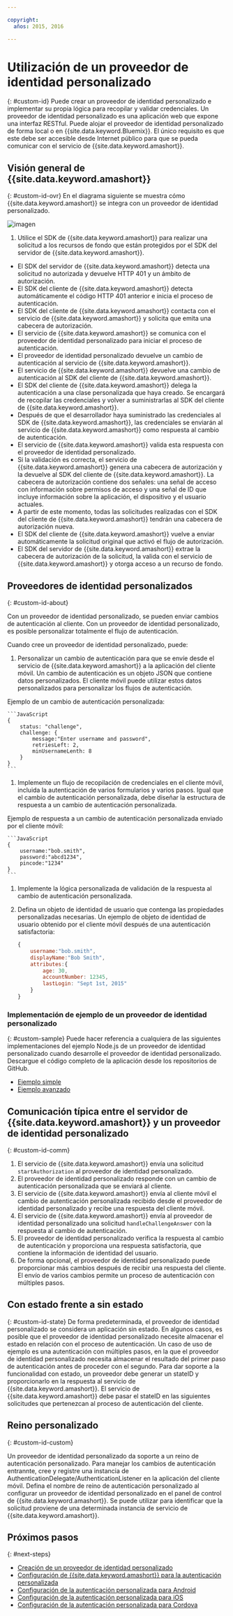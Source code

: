 ```yaml
---

copyright:
  años: 2015, 2016

---
```


# Utilización de un proveedor de identidad personalizado
{: #custom-id}
Puede crear un proveedor de identidad personalizado e implementar su propia lógica para recopilar y validar credenciales. Un proveedor de identidad personalizado es una aplicación web que expone una interfaz RESTful. Puede alojar el proveedor de identidad personalizado de forma local o en {{site.data.keyword.Bluemix}}. El único requisito es que este debe ser accesible desde Internet público para que se pueda comunicar con el servicio de {{site.data.keyword.amashort}}.

## Visión general de {{site.data.keyword.amashort}}
{: #custom-id-ovr}
 En el diagrama siguiente se muestra cómo {{site.data.keyword.amashort}} se integra con un proveedor de identidad personalizado.

![imagen](images/mca-sequence-custom.jpg)

1. Utilice el SDK de {{site.data.keyword.amashort}} para realizar una solicitud a los recursos de fondo que están protegidos por el SDK del servidor de {{site.data.keyword.amashort}}.
* El SDK del servidor de {{site.data.keyword.amashort}} detecta una solicitud no autorizada y devuelve HTTP 401 y un ámbito de autorización.
* El SDK del cliente de {{site.data.keyword.amashort}} detecta automáticamente el código HTTP 401 anterior e inicia el proceso de autenticación.
* El SDK del cliente de {{site.data.keyword.amashort}} contacta con el servicio de {{site.data.keyword.amashort}} y solicita que emita una cabecera de autorización.
* El servicio de {{site.data.keyword.amashort}} se comunica con el proveedor de identidad personalizado para iniciar el proceso de autenticación.
* El proveedor de identidad personalizado devuelve un cambio de autenticación al servicio de {{site.data.keyword.amashort}}.
* El servicio de {{site.data.keyword.amashort}} devuelve una cambio de autenticación al SDK del cliente de {{site.data.keyword.amashort}}.
* El SDK del cliente de {{site.data.keyword.amashort}} delega la autenticación a una clase personalizada que haya creado. Se encargará de recopilar las credenciales y volver a suministrarlas al SDK del cliente de {{site.data.keyword.amashort}}.
* Después de que el desarrollador haya suministrado las credenciales al SDK de {{site.data.keyword.amashort}}, las credenciales se enviarán al servicio de {{site.data.keyword.amashort}} como respuesta al cambio de autenticación.
* El servicio de {{site.data.keyword.amashort}} valida esta respuesta con el proveedor de identidad personalizado.
* Si la validación es correcta, el servicio de {{site.data.keyword.amashort}} genera una cabecera de autorización y la devuelve al SDK del cliente de {{site.data.keyword.amashort}}. La cabecera de autorización contiene dos señales: una señal de acceso con información sobre permisos de acceso y una señal de ID que incluye información sobre la aplicación, el dispositivo y el usuario actuales.
* A partir de este momento, todas las solicitudes realizadas con el SDK del cliente de {{site.data.keyword.amashort}} tendrán una cabecera de autorización nueva.
* El SDK del cliente de {{site.data.keyword.amashort}} vuelve a enviar automáticamente la solicitud original que activó el flujo de autorización.
* El SDK del servidor de {{site.data.keyword.amashort}} extrae la cabecera de autorización de la solicitud, la valida con el servicio de {{site.data.keyword.amashort}} y otorga acceso a un recurso de fondo.

## Proveedores de identidad personalizados
{: #custom-id-about}

Con un proveedor de identidad personalizado, se pueden enviar cambios de autenticación al cliente. Con un proveedor de identidad personalizado, es posible personalizar totalmente el flujo de autenticación.

Cuando cree un proveedor de identidad personalizado, puede:

1. Personalizar un cambio de autenticación para que se envíe desde el servicio de {{site.data.keyword.amashort}} a la aplicación del cliente móvil. Un cambio de autenticación es un objeto JSON que contiene datos personalizados. El cliente móvil puede utilizar estos datos personalizados para personalizar los flujos de autenticación.

Ejemplo de un cambio de autenticación personalizada:

	```JavaScript
	{
		status: "challenge",
		challenge: {
			message:"Enter username and password",
			retriesLeft: 2,
			minUsernameLenth: 8
		}
	}
	```

1. Implemente un flujo de recopilación de credenciales en el cliente móvil, incluida la autenticación de varios formularios y varios pasos. Igual que el cambio de autenticación personalizada, debe diseñar la estructura de respuesta a un cambio de autenticación personalizada.

Ejemplo de respuesta a un cambio de autenticación personalizada enviado por el cliente móvil:

	```JavaScript
	{
		username:"bob.smith",
		password:"abcd1234",
		pincode:"1234"
	}
	```
1. Implemente la lógica personalizada de validación de la respuesta al cambio de autenticación personalizada.

1. Defina un objeto de identidad de usuario que contenga las propiedades personalizadas necesarias. Un ejemplo de objeto de identidad de usuario obtenido por el cliente móvil después de una autenticación satisfactoria:

	```JavaScript
	{
		username:"bob.smith",
		displayName:"Bob Smith",
		attributes:{
			age: 30,
			accountNumber: 12345,
			lastLogin: "Sept 1st, 2015"
		}
	}
	```

### Implementación de ejemplo de un proveedor de identidad personalizado
{: #custom-sample}
Puede hacer referencia a cualquiera de las siguientes implementaciones del ejemplo Node.js de un proveedor de identidad personalizado cuando desarrolle el proveedor de identidad personalizado. Descargue el código completo de la aplicación desde los repositorios de GitHub. 

 * [Ejemplo simple](https://github.com/ibm-bluemix-mobile-services/bms-mca-custom-identity-provider-sample)
 * [Ejemplo avanzado](https://github.com/ibm-bluemix-mobile-services/bms-mca-custom-identity-provider-with-user-management)
 
## Comunicación típica entre el servidor de {{site.data.keyword.amashort}} y un proveedor de identidad personalizado
{: #custom-id-comm}
1. El servicio de {{site.data.keyword.amashort}} envía una solicitud `startAuthorization` al proveedor de identidad personalizado.
1. El proveedor de identidad personalizado responde con un cambio de autenticación personalizada que se enviará al cliente.
1. El servicio de {{site.data.keyword.amashort}} envía al cliente móvil el cambio de autenticación personalizada recibido desde el proveedor de identidad personalizado y recibe una respuesta del cliente móvil.
1. El servicio de {{site.data.keyword.amashort}} envía al proveedor de identidad personalizado una solicitud `handleChallengeAnswer` con la respuesta al cambio de autenticación.
1. El proveedor de identidad personalizado verifica la respuesta al cambio de autenticación y proporciona una respuesta satisfactoria, que contiene la información de identidad del usuario.
1. De forma opcional, el proveedor de identidad personalizado puede proporcionar más cambios después de recibir una respuesta del cliente. El envío de varios cambios permite un proceso de autenticación con múltiples pasos.

## Con estado frente a sin estado
{: #custom-id-state}
De forma predeterminada, el proveedor de identidad personalizado se considera un aplicación sin estado. En algunos casos, es posible que el proveedor de identidad personalizado necesite almacenar el estado en relación con el proceso de autenticación. Un caso de uso de ejemplo es una autenticación con múltiples pasos, en la que el proveedor de identidad personalizado necesita almacenar el resultado del primer paso de autenticación antes de proceder con el segundo. Para dar soporte a la funcionalidad con estado, un proveedor debe generar un stateID y proporcionarlo en la respuesta al servicio de {{site.data.keyword.amashort}}. El servicio de {{site.data.keyword.amashort}} debe pasar el stateID en las siguientes solicitudes que pertenezcan al proceso de autenticación del cliente.

## Reino personalizado
{: #custom-id-custom}

Un proveedor de identidad personalizado da soporte a un reino de autenticación personalizado. Para manejar los cambios de autenticación entrannte, cree y registre una instancia de AuthenticationDelegate/AuthenticationListener en la aplicación del cliente móvil. Defina el nombre de reino de autenticación personalizado al configurar un proveedor de identidad personalizado en el panel de control de {{site.data.keyword.amashort}}. Se puede utilizar para identificar que la solicitud proviene de una determinada instancia de servicio de {{site.data.keyword.amashort}}.

## Próximos pasos
{: #next-steps}
* [Creación de un proveedor de identidad personalizado](custom-auth-identity-provider.html)
* [Configuración de {{site.data.keyword.amashort}} para la autenticación personalizada](custom-auth-config-mca.html)
* [Configuración de la autenticación personalizada para Android](custom-auth-android.html)
* [Configuración de la autenticación personalizada para iOS](custom-auth-ios.html)
* [Configuración de la autenticación personalizada para Cordova](custom-auth-cordova.html)
